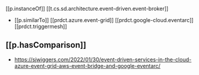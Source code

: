 
[[p.instanceOf]] [[t.cs.sd.architecture.event-driven.event-broker]]

- [[p.similarTo]] [[prdct.azure.event-grid]] [[prdct.google-cloud.eventarc]] [[prdct.triggermesh]]

## [[p.hasComparison]]

- https://sjwiggers.com/2022/01/30/event-driven-services-in-the-cloud-azure-event-grid-aws-event-bridge-and-google-eventarc/